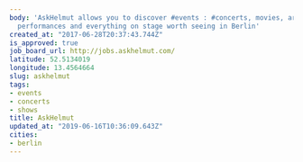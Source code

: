 ```yaml
---
body: 'AskHelmut allows you to discover #events : #concerts, movies, art #shows, dance
  performances and everything on stage worth seeing in Berlin'
created_at: "2017-06-28T20:37:43.744Z"
is_approved: true
job_board_url: http://jobs.askhelmut.com/
latitude: 52.5134019
longitude: 13.4564664
slug: askhelmut
tags:
- events
- concerts
- shows
title: AskHelmut
updated_at: "2019-06-16T10:36:09.643Z"
cities:
- berlin
---
```

